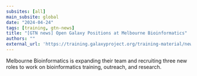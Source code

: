 ```yaml
---
subsites: [all]
main_subsite: global
date: "2024-04-24"
tags: [training, gtn-news]
title: "[GTN news] Open Galaxy Positions at Melbourne Bioinformatics"
authors: ""
external_url: 'https://training.galaxyproject.org/training-material/news/2024/04/24/galaxy-australia-jobs.html'
---
```


Melbourne Bioinformatics is expanding their team and recruiting three new roles to work on bioinformatics training, outreach, and research.

